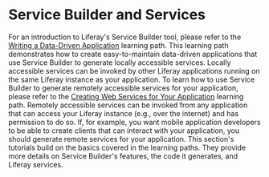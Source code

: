 # Service Builder and Services [](id=service-builder)

For an introduction to Liferay's Service Builder tool, please refer to the
[Writing a Data-Driven Application](/develop/tutorials/-/knowledge_base/6-2/writing-a-data-driven-application)
learning path. This learning path demonstrates how to create easy-to-maintain
data-driven applications that use Service Builder to generate locally accessible
services. Locally accessible services can be invoked by other Liferay
applications running on the same Liferay instance as your application. To learn
how to use Service Builder to generate remotely accessible services for your
application, please refer to the
[Creating Web Services for Your Application](/develop/tutorials/-/knowledge_base/6-2/creating-web-services-for-your-application)
learning path. Remotely accessible services can be invoked from any application
that can access your Liferay instance (e.g., over the internet) and has
permission to do so. If, for example, you want mobile application developers to
be able to create clients that can interact with your application, you should
generate remote services for your application. This section's tutorials build on
the basics covered in the learning paths. They provide more details on Service
Builder's features, the code it generates, and Liferay services. 
